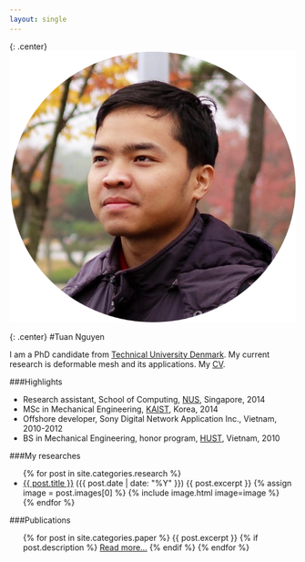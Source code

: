 ```yaml
---
layout: single
---
```


<!-- <div class="home">

  <h1 class="page-heading">Posts</h1>

  <ul class="post-list">
    {% for post in site.posts %}
      <li>
        <span class="post-meta">{{ post.date | date: "%b %-d, %Y" }}</span>

        <h2>
          <a class="post-link" href="{{ post.url | prepend: site.baseurl }}">{{ post.title }}</a>
        </h2>
      </li>
    {% endfor %}
  </ul>

  <p class="rss-subscribe">subscribe <a href="{{ "/feed.xml" | prepend: site.baseurl }}">via RSS</a></p>

</div> -->

<!-- {% capture about %}{% include_relative about_content.md %}{% endcapture %}
{{ about  | markdownify }} -->

<!-- <div  class="home" markdown="1">
  {% include_relative about_content.md %}
</div> -->

{: .center}
![portrait](/img/portrait.png)

{: .center}
#Tuan Nguyen

I am a PhD candidate from [Technical University Denmark][DTU]. My current research is deformable mesh and its applications. My  [CV][cv].

###Highlights

* Research assistant, School of Computing, [NUS][NUS], Singapore, 2014
* MSc in Mechanical Engineering, [KAIST][Kaist], Korea, 2014
* Offshore developer, Sony Digital Network Application Inc., Vietnam, 2010-2012
* BS in Mechanical Engineering, honor program, [HUST][Hust], Vietnam, 2010

###My researches
<ul class="post-list">
  {% for post in site.categories.research %}
    <li>
      <a class="post-link" href="{{ post.url | prepend: site.baseurl }}">{{ post.title }}</a>
      <span class="post-meta">({{ post.date | date: "%Y" }})</span>
      <!-- {{ post.description }} -->
      {{ post.excerpt }}
      {% assign image = post.images[0] %}
      {% include image.html image=image %}
    </li>
  {% endfor %}
</ul>

###Publications
<ul class="post-list">
  {% for post in site.categories.paper %}
    <!-- <li> -->
      <!-- <a class="post-link" href="{{ post.url | prepend: site.baseurl }}">{{ post.title }}</a> -->
      <!-- <span class="post-meta">({{ post.date | date: "%Y" }})</span> -->
      <!-- {{ post.description }} -->
      {{ post.excerpt }}
      {% if post.description %}
        <a href="{{ post.url | prepend: site.baseurl }}">Read more...</a>
      {% endif %}
    <!-- </li> -->
  {% endfor %}
</ul>

[DTU]: http://www.dtu.dk
[Kaist]: http://www.kaist.edu/html/en/index.html
[Hust]: http://en.hust.edu.vn/home
[NUS]: http://www.nus.edu.sg
[cv]: /assets/cv.pdf
